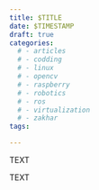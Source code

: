 ```yaml
---
title: $TITLE
date: $TIMESTAMP
draft: true
categories:
  # - articles
  # - codding
  # - linux
  # - opencv
  # - raspberry
  # - robotics
  # - ros
  # - virtualization
  # - zakhar
tags:

---
```


TEXT

<!--more-->

TEXT
